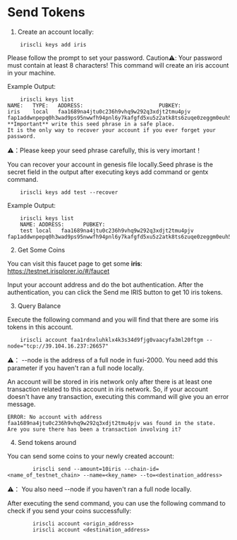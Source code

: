 # Send Tokens 

1.  Create an account locally:
```
    iriscli keys add iris 
```

Please follow the prompt to set your password. Caution⚠️: Your password must contain at least 8 characters! This command will create an iris account in your machine.

Example Output:
```
    iriscli keys list
NAME:   TYPE:   ADDRESS:                        PUBKEY:
iris    local   faa1689na4jtu0c236h9vhq9w292q3xdjt2tmu4pjv  fap1addwnpepq0h3wad9ps95nwwfh94pnl6y7kafgfd5xu5z2atk8ts6zuqe0zeggm0euh5
**Important** write this seed phrase in a safe place.
It is the only way to recover your account if you ever forget your password.
```

⚠️：Please keep your seed phrase carefully, this is very imortant！

You can recover your account in genesis file locally.Seed phrase is the secret field in the output after executing keys add command or gentx command.

```
    iriscli keys add test --recover
```

Example Output:

```
    iriscli keys list
    NAME: ADDRESS:      PUBKEY:
    test local   faa1689na4jtu0c236h9vhq9w292q3xdjt2tmu4pjv  fap1addwnpepq0h3wad9ps95nwwfh94pnl6y7kafgfd5xu5z2atk8ts6zuqe0zeggm0euh5
```

2. Get Some Coins

You can visit this faucet page to get some **iris**: https://testnet.irisplorer.io/#/faucet

Input your account address and do the bot authentication. After the authentication, you can click the Send me IRIS button to get 10 iris tokens.


3. Query Balance


Execute the following command and you will find that there are some iris tokens in this account.
```
    iriscli account faa1rdnxluhklx4k3s34d9fjg0vaacyfa3ml20ftgm --node="tcp://39.104.16.237:26657"
```
⚠️：  --node is the address of a full node in fuxi-2000. You need add this parameter if you haven't ran a full node locally.

An account will be stored in iris network only after there is at least one transaction related to this account in iris network. So, if your account doesn't have any transaction, executing this command will give you an error message.


```
ERROR: No account with address faa1689na4jtu0c236h9vhq9w292q3xdjt2tmu4pjv was found in the state.
Are you sure there has been a transaction involving it?
```

4. Send tokens around

You can send some coins to your newly created account:

```
        iriscli send --amount=10iris --chain-id=<name_of_testnet_chain> --name=<key_name> --to=<destination_address>
```
⚠️： You also need --node if you haven't ran a full node locally.

After executing the send command, you can use the following command to check if you send your coins successfully:

```
        iriscli account <origin_address>
        iriscli account <destination_address>
```
